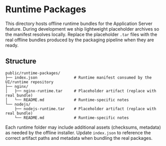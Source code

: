 # Runtime Packages

This directory hosts offline runtime bundles for the Application Server feature. During development we
ship lightweight placeholder archives so the manifest resolves locally. Replace the placeholder `.tar`
files with the real offline bundles produced by the packaging pipeline when they are ready.

## Structure

```
public/runtime-packages/
├── index.json                # Runtime manifest consumed by the UI/runtime repository
├── nginx/
│   ├── nginx-runtime.tar     # Placeholder artifact (replace with real bundle)
│   └── README.md             # Runtime-specific notes
└── nodejs/
    ├── nodejs-runtime.tar    # Placeholder artifact (replace with real bundle)
    └── README.md             # Runtime-specific notes
```

Each runtime folder may include additional assets (checksums, metadata) as needed by the offline
installer. Update `index.json` to reference the correct artifact paths and metadata when bundling the
real packages.
